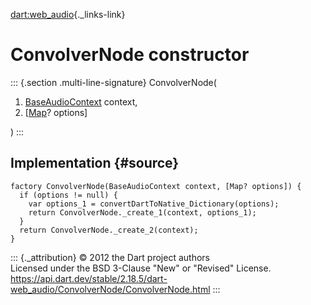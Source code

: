 [dart:web\_audio](../../dart-web_audio/dart-web_audio-library){._links-link}

ConvolverNode constructor
=========================

::: {.section .multi-line-signature}
ConvolverNode(

1.  [BaseAudioContext](../baseaudiocontext-class) context,
2.  \[[Map](../../dart-core/map-class)? options\]

)
:::

Implementation {#source}
--------------

``` {.language-dart data-language="dart"}
factory ConvolverNode(BaseAudioContext context, [Map? options]) {
  if (options != null) {
    var options_1 = convertDartToNative_Dictionary(options);
    return ConvolverNode._create_1(context, options_1);
  }
  return ConvolverNode._create_2(context);
}
```

::: {._attribution}
© 2012 the Dart project authors\
Licensed under the BSD 3-Clause \"New\" or \"Revised\" License.\
<https://api.dart.dev/stable/2.18.5/dart-web_audio/ConvolverNode/ConvolverNode.html>
:::
